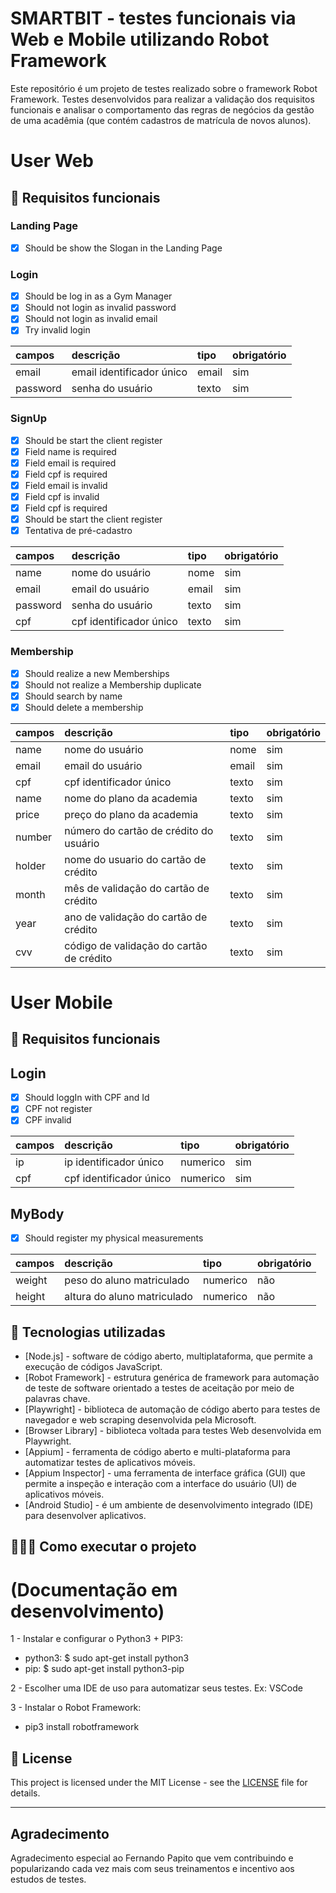 <!-- # Introdução aos testes de performance com k6 -->
# SMARTBIT  - testes funcionais via Web e Mobile utilizando Robot Framework

Este repositório é um projeto de testes realizado sobre o framework Robot Framework. 
Testes desenvolvidos para realizar a validação dos requisitos funcionais e analisar o comportamento das regras de negócios da gestão de uma acadêmia (que contém cadastros de matrícula de novos alunos).

# User Web

## 🔖 Requisitos funcionais

### Landing Page

- [X] Should be show the Slogan in the Landing Page

### Login

- [X] Should be log in as a Gym Manager
- [X] Should not login as invalid password
- [X] Should not login as invalid email
- [X] Try invalid login

| campos   | descrição                             | tipo     | obrigatório |
| :-----   | :------------------------------------ | :------- | :---------- |
| email    | email identificador único             | email    | sim         |
| password | senha do usuário                      | texto    | sim         |

### SignUp

- [X] Should be start the client register
- [X] Field name is required 
- [X] Field email is required 
- [X] Field cpf is required
- [X] Field email is invalid 
- [X] Field cpf is invalid 
- [X] Field cpf is required 
- [X] Should be start the client register 
- [X] Tentativa de pré-cadastro 

| campos   | descrição                             | tipo     | obrigatório |
| :-----   | :------------------------------------ | :------- | :---------- |
| name     | nome do usuário                       | nome     | sim         |
| email    | email do usuário                      | email    | sim         |
| password | senha do usuário                      | texto    | sim         |
| cpf      | cpf identificador único               | texto    | sim         |

### Membership

- [X] Should realize a new Memberships
- [X] Should not realize a Membership duplicate 
- [X] Should search by name 
- [X] Should delete a membership

| campos | descrição                                | tipo     | obrigatório |
| :----- | :------------------------------------    | :------- | :---------- |
| name   | nome do usuário                          | nome     | sim         |
| email  | email do usuário                         | email    | sim         |
| cpf    | cpf identificador único                  | texto    | sim         |
| name   | nome do plano da academia                | texto    | sim         |
| price  | preço do plano da academia               | texto    | sim         |
| number | número do cartão de crédito do usuário   | texto    | sim         |
| holder | nome do usuario do cartão de crédito     | texto    | sim         |
| month  | mês de validação do cartão de crédito    | texto    | sim         |
| year   | ano de validação do cartão de crédito    | texto    | sim         |
| cvv    | código de validação do cartão de crédito | texto    | sim         |

# User Mobile

## 🔖 Requisitos funcionais
## Login

- [X] Should loggIn with CPF and Id
- [X] CPF not register
- [X] CPF invalid

| campos | descrição                             | tipo     | obrigatório |
| :----- | :------------------------------------ | :------- | :---------- |
| ip     | ip identificador único                | numerico | sim         |
| cpf    | cpf identificador único               | numerico | sim         |

## MyBody

- [X] Should register my physical measurements

| campos | descrição                             | tipo     | obrigatório |
| :----- | :------------------------------------ | :------- | :---------- |
| weight | peso do aluno matriculado             | numerico | não         |
| height | altura do aluno matriculado           | numerico | não         |

## 🚀 Tecnologias utilizadas

- [Node.js] - software de código aberto, multiplataforma, que permite a execução de códigos JavaScript. 
- [Robot Framework] - estrutura genérica de framework para automação de teste de software orientado a testes de aceitação por meio de palavras chave. 
- [Playwright] - biblioteca de automação de código aberto para testes de navegador e web scraping desenvolvida pela Microsoft.
- [Browser Library] - biblioteca voltada para testes Web desenvolvida em Playwright.
- [Appium] - ferramenta de código aberto e multi-plataforma para automatizar testes de aplicativos móveis.
- [Appium Inspector] - uma ferramenta de interface gráfica (GUI) que permite a inspeção e interação com a interface do usuário (UI) de aplicativos móveis. 
- [Android Studio] - é um ambiente de desenvolvimento integrado (IDE) para desenvolver aplicativos.

## 👨🏻‍💻 Como executar o projeto
# (Documentação em desenvolvimento)

1 - Instalar e configurar o Python3 + PIP3:

* python3: $ sudo apt-get install python3<br>
* pip: $ sudo apt-get install python3-pip<br>


2 - Escolher uma IDE de uso para automatizar seus testes. Ex: VSCode

3 - Instalar o Robot Framework:

* pip3 install robotframework

## 📝 License

This project is licensed under the MIT License - see the [LICENSE](LICENSE) file for details.

---
## Agradecimento
<!-- Feito com 💜 &nbsp;por Fernando Papito 👋 &nbsp;[Meu linkedin](https://www.linkedin.com/in/papitoio/) -->
Agradecimento especial ao Fernando Papito que vem contribuindo e popularizando cada vez mais com seus treinamentos e incentivo aos estudos de testes.

